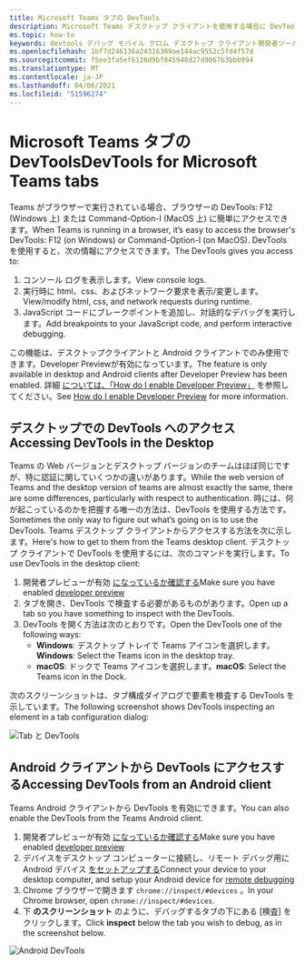 ```yaml
---
title: Microsoft Teams タブの DevTools
description: Microsoft Teams デスクトップ クライアントを使用する場合に DevTools にアクセスする方法について説明します。
ms.topic: how-to
keywords: devtools デバッグ モバイル クロム デスクトップ クライアント開発者ツール
ms.openlocfilehash: 1bf7d246136a24316309ae144ac9552c5fd4f57d
ms.sourcegitcommit: f5ee3fa5ef6126d9bf845948d27d9067b3bbb994
ms.translationtype: MT
ms.contentlocale: ja-JP
ms.lasthandoff: 04/06/2021
ms.locfileid: "51596274"
---
```

# <a name="devtools-for-microsoft-teams-tabs"></a><span data-ttu-id="223a0-104">Microsoft Teams タブの DevTools</span><span class="sxs-lookup"><span data-stu-id="223a0-104">DevTools for Microsoft Teams tabs</span></span>

<span data-ttu-id="223a0-105">Teams がブラウザーで実行されている場合、ブラウザーの DevTools: F12 (Windows 上) または Command-Option-I (MacOS 上) に簡単にアクセスできます。</span><span class="sxs-lookup"><span data-stu-id="223a0-105">When Teams is running in a browser, it’s easy to access the browser's DevTools: F12 (on Windows) or Command-Option-I (on MacOS).</span></span> <span data-ttu-id="223a0-106">DevTools を使用すると、次の情報にアクセスできます。</span><span class="sxs-lookup"><span data-stu-id="223a0-106">The DevTools gives you access to:</span></span>

1. <span data-ttu-id="223a0-107">コンソール ログを表示します。</span><span class="sxs-lookup"><span data-stu-id="223a0-107">View console logs.</span></span>
1. <span data-ttu-id="223a0-108">実行時に html、css、およびネットワーク要求を表示/変更します。</span><span class="sxs-lookup"><span data-stu-id="223a0-108">View/modify html, css, and network requests during runtime.</span></span>
1. <span data-ttu-id="223a0-109">JavaScript コードにブレークポイントを追加し、対話的なデバッグを実行します。</span><span class="sxs-lookup"><span data-stu-id="223a0-109">Add breakpoints to your JavaScript code, and perform interactive debugging.</span></span>

<span data-ttu-id="223a0-110">この機能は、デスクトップクライアントと Android クライアントでのみ使用できます。Developer Previewが有効になっています。</span><span class="sxs-lookup"><span data-stu-id="223a0-110">The feature is only available in desktop and Android clients after Developer Preview has been enabled.</span></span> <span data-ttu-id="223a0-111">詳細 [については、「How do I enable Developer Preview」](~/resources/dev-preview/developer-preview-intro.md) を参照してください。</span><span class="sxs-lookup"><span data-stu-id="223a0-111">See [How do I enable Developer Preview](~/resources/dev-preview/developer-preview-intro.md) for more information.</span></span>

## <a name="accessing-devtools-in-the-desktop"></a><span data-ttu-id="223a0-112">デスクトップでの DevTools へのアクセス</span><span class="sxs-lookup"><span data-stu-id="223a0-112">Accessing DevTools in the Desktop</span></span>

<span data-ttu-id="223a0-113">Teams の Web バージョンとデスクトップ バージョンのチームはほぼ同じですが、特に認証に関していくつかの違いがあります。</span><span class="sxs-lookup"><span data-stu-id="223a0-113">While the web version of Teams and the desktop version of teams are almost exactly the same, there are some differences, particularly with respect to authentication.</span></span> <span data-ttu-id="223a0-114">時には、何が起こっているのかを把握する唯一の方法は、DevTools を使用する方法です。</span><span class="sxs-lookup"><span data-stu-id="223a0-114">Sometimes the only way to figure out what’s going on is to use the DevTools.</span></span> <span data-ttu-id="223a0-115">Teams デスクトップ クライアントからアクセスする方法を次に示します。</span><span class="sxs-lookup"><span data-stu-id="223a0-115">Here's how to get to them from the Teams desktop client.</span></span> <span data-ttu-id="223a0-116">デスクトップ クライアントで DevTools を使用するには、次のコマンドを実行します。</span><span class="sxs-lookup"><span data-stu-id="223a0-116">To use DevTools in the desktop client:</span></span>

1. <span data-ttu-id="223a0-117">開発者プレビューが有効 [になっているか確認する](~/resources/dev-preview/developer-preview-intro.md)</span><span class="sxs-lookup"><span data-stu-id="223a0-117">Make sure you have enabled [developer preview](~/resources/dev-preview/developer-preview-intro.md)</span></span>
1. <span data-ttu-id="223a0-118">タブを開き、DevTools で検査する必要があるものがあります。</span><span class="sxs-lookup"><span data-stu-id="223a0-118">Open up a tab so you have something to inspect with the DevTools.</span></span>
1. <span data-ttu-id="223a0-119">DevTools を開く方法は次のとおりです。</span><span class="sxs-lookup"><span data-stu-id="223a0-119">Open the DevTools one of the following ways:</span></span>
    * <span data-ttu-id="223a0-120">**Windows**: デスクトップ トレイで Teams アイコンを選択します。</span><span class="sxs-lookup"><span data-stu-id="223a0-120">**Windows**: Select the Teams icon in the desktop tray.</span></span>
    * <span data-ttu-id="223a0-121">**macOS**: ドックで Teams アイコンを選択します。</span><span class="sxs-lookup"><span data-stu-id="223a0-121">**macOS**: Select the Teams icon in the Dock.</span></span>

<span data-ttu-id="223a0-122">次のスクリーンショットは、タブ構成ダイアログで要素を検査する DevTools を示しています。</span><span class="sxs-lookup"><span data-stu-id="223a0-122">The following screenshot shows DevTools inspecting an element in a tab configuration dialog:</span></span>

![Tab と DevTools](~/assets/images/dev-preview/tab-and-devtools.png)

## <a name="accessing-devtools-from-an-android-client"></a><span data-ttu-id="223a0-124">Android クライアントから DevTools にアクセスする</span><span class="sxs-lookup"><span data-stu-id="223a0-124">Accessing DevTools from an Android client</span></span>

<span data-ttu-id="223a0-125">Teams Android クライアントから DevTools を有効にできます。</span><span class="sxs-lookup"><span data-stu-id="223a0-125">You can also enable the DevTools from the Teams Android client.</span></span>

1. <span data-ttu-id="223a0-126">開発者プレビューが有効 [になっているか確認する](~/resources/dev-preview/developer-preview-intro.md)</span><span class="sxs-lookup"><span data-stu-id="223a0-126">Make sure you have enabled [developer preview](~/resources/dev-preview/developer-preview-intro.md)</span></span>
1. <span data-ttu-id="223a0-127">デバイスをデスクトップ コンピューターに接続し、リモート デバッグ用に Android デバイス [をセットアップする](https://developers.google.com/web/tools/chrome-devtools/remote-debugging/)</span><span class="sxs-lookup"><span data-stu-id="223a0-127">Connect your device to your desktop computer, and setup your Android device for [remote debugging](https://developers.google.com/web/tools/chrome-devtools/remote-debugging/)</span></span>
1. <span data-ttu-id="223a0-128">Chrome ブラウザーで開きます `chrome://inspect/#devices` 。</span><span class="sxs-lookup"><span data-stu-id="223a0-128">In your Chrome browser, open `chrome://inspect/#devices`.</span></span>
1. <span data-ttu-id="223a0-129">下 **のスクリーンショット** のように、デバッグするタブの下にある [検査] をクリックします。</span><span class="sxs-lookup"><span data-stu-id="223a0-129">Click **inspect** below the tab you wish to debug, as in the screenshot below.</span></span>

![Android DevTools](~/assets/images/android-devtools.png)
